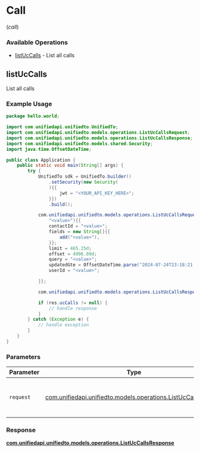 # Call
(*call*)

### Available Operations

* [listUcCalls](#listuccalls) - List all calls

## listUcCalls

List all calls

### Example Usage

```java
package hello.world;

import com.unifiedapi.unifiedto.UnifiedTo;
import com.unifiedapi.unifiedto.models.operations.ListUcCallsRequest;
import com.unifiedapi.unifiedto.models.operations.ListUcCallsResponse;
import com.unifiedapi.unifiedto.models.shared.Security;
import java.time.OffsetDateTime;

public class Application {
    public static void main(String[] args) {
        try {
            UnifiedTo sdk = UnifiedTo.builder()
                .setSecurity(new Security(
                ){{
                    jwt = "<YOUR_API_KEY_HERE>";
                }})
                .build();

            com.unifiedapi.unifiedto.models.operations.ListUcCallsRequest req = new ListUcCallsRequest(
                "<value>"){{
                contactId = "<value>";
                fields = new String[]{{
                    add("<value>"),
                }};
                limit = 465.25d;
                offset = 4996.09d;
                query = "<value>";
                updatedGte = OffsetDateTime.parse("2024-07-24T23:18:21.548Z");
                userId = "<value>";

            }};

            com.unifiedapi.unifiedto.models.operations.ListUcCallsResponse res = sdk.call.listUcCalls(req);

            if (res.ucCalls != null) {
                // handle response
            }
        } catch (Exception e) {
            // handle exception
        }
    }
}
```

### Parameters

| Parameter                                                                                                      | Type                                                                                                           | Required                                                                                                       | Description                                                                                                    |
| -------------------------------------------------------------------------------------------------------------- | -------------------------------------------------------------------------------------------------------------- | -------------------------------------------------------------------------------------------------------------- | -------------------------------------------------------------------------------------------------------------- |
| `request`                                                                                                      | [com.unifiedapi.unifiedto.models.operations.ListUcCallsRequest](../../models/operations/ListUcCallsRequest.md) | :heavy_check_mark:                                                                                             | The request object to use for the request.                                                                     |


### Response

**[com.unifiedapi.unifiedto.models.operations.ListUcCallsResponse](../../models/operations/ListUcCallsResponse.md)**


